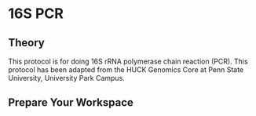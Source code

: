 # 16S PCR

## Theory
This protocol is for doing 16S rRNA polymerase chain reaction (PCR). This protocol has been adapted from the HUCK Genomics Core at Penn State University, University Park Campus. 

## Prepare Your Workspace


